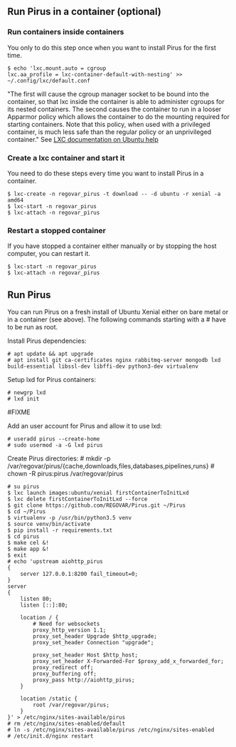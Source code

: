 ## Run Pirus in a container (optional)

### Run containers inside containers
You only to do this step once when you want to install Pirus for the first time.
   
    $ echo 'lxc.mount.auto = cgroup
    lxc.aa_profile = lxc-container-default-with-nesting' >> ~/.config/lxc/default.conf

"The first will cause the cgroup manager socket to be bound into the container, so that lxc inside the container is able to administer cgroups for its nested containers. The second causes the container to run in a looser Apparmor policy which allows the container to do the mounting required for starting containers. Note that this policy, when used with a privileged container, is much less safe than the regular policy or an unprivileged container." See [LXC documentation on Ubuntu help](https://help.ubuntu.com/lts/serverguide/lxc.html)

### Create a lxc container and start it
You need to do these steps every time you want to install Pirus in a container.

    $ lxc-create -n regovar_pirus -t download -- -d ubuntu -r xenial -a amd64
    $ lxc-start -n regovar_pirus
    $ lxc-attach -n regovar_pirus

### Restart a stopped container
If you have stopped a container either manually or by stopping the host computer, you can restart it.

    $ lxc-start -n regovar_pirus
    $ lxc-attach -n regovar_pirus
    
## Run Pirus

You can run Pirus on a fresh install of Ubuntu Xenial either on bare metal or in a container (see above).
The following commands starting with a # have to be run as root.

Install Pirus dependencies:
    
    # apt update && apt upgrade
    # apt install git ca-certificates nginx rabbitmq-server mongodb lxd build-essential libssl-dev libffi-dev python3-dev virtualenv
    
Setup lxd for Pirus containers:

    # newgrp lxd
    # lxd init
    
#FIXME
    
Add an user account for Pirus and allow it to use lxd:

    # useradd pirus --create-home
    # sudo usermod -a -G lxd pirus
    
Create Pirus directories:
    # mkdir -p /var/regovar/pirus/{cache,downloads,files,databases,pipelines,runs}
    # chown -R pirus:pirus /var/regovar/pirus


    # su pirus
    $ lxc launch images:ubuntu/xenial firstContainerToInitLxd
    $ lxc delete firstContainerToInitLxd --force
    $ git clone https://github.com/REGOVAR/Pirus.git ~/Pirus
    $ cd ~/Pirus
    $ virtualenv -p /usr/bin/python3.5 venv
    $ source venv/bin/activate
    $ pip install -r requirements.txt
    $ cd pirus
    $ make cel &!
    $ make app &!
    $ exit
    # echo 'upstream aiohttp_pirus
    {
        server 127.0.0.1:8200 fail_timeout=0;
    }
    server
    {
        listen 80;
        listen [::]:80;

        location / {
            # Need for websockets
            proxy_http_version 1.1;
            proxy_set_header Upgrade $http_upgrade;
            proxy_set_header Connection "upgrade";

            proxy_set_header Host $http_host;
            proxy_set_header X-Forwarded-For $proxy_add_x_forwarded_for;
            proxy_redirect off;
            proxy_buffering off;
            proxy_pass http://aiohttp_pirus;
        }

        location /static {
            root /var/regovar/pirus;
        }
    }' > /etc/nginx/sites-available/pirus
    # rm /etc/nginx/sites-enabled/default
    # ln -s /etc/nginx/sites-available/pirus /etc/nginx/sites-enabled
    # /etc/init.d/nginx restart
